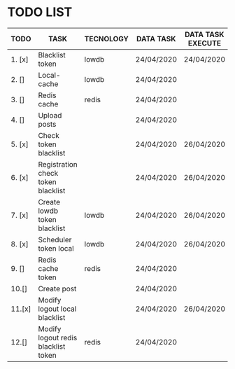 # TODO LIST
| TODO     | TASK                                |  TECNOLOGY  | DATA TASK  | DATA TASK EXECUTE |
|----------|-------------------------------------|-------------|------------|-------------------|
| 1. [x]   | Blacklist token                     | lowdb       | 24/04/2020 | 24/04/2020        |
| 2. []    | Local-cache                         | lowdb       | 24/04/2020 |                   |
| 3. []    | Redis cache                         | redis       | 24/04/2020 |                   |
| 4. []    | Upload posts                        |             | 24/04/2020 |                   |
| 5. [x]   | Check token blacklist               |             | 24/04/2020 | 26/04/2020        |
| 6. [x]   | Registration check token blacklist  |             | 24/04/2020 |  26/04/2020      | 
| 7. [x]   | Create lowdb token blacklist        | lowdb       | 24/04/2020 | 26/04/2020       |
| 8. [x]   | Scheduler token local               | lowdb       | 24/04/2020 | 26/04/2020       | 
| 9. []    | Redis cache token                   | redis       | 24/04/2020 |                   |
| 10.[]    | Create post                         |             | 24/04/2020 |                   |
| 11.[x]   | Modify logout local blacklist       |             | 24/04/2020 | 26/04/2020       |
| 12.[]    | Modify logout redis blacklist token | redis       | 24/04/2020 |                   |